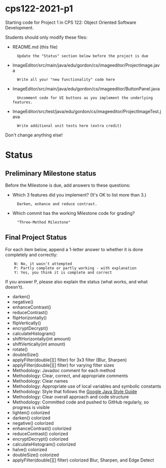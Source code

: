 # cps122-2021-p1

Starting code for Project 1 in CPS 122: Object Oriented Software Development.

Students should only modify these files:
* README.md (this file)

        Update the "Status" section below before the project is due

* ImageEditor/src/main/java/edu/gordon/cs/imageeditor/ProjectImage.java

        Write all your "new functionality" code here

* ImageEditor/src/main/java/edu/gordon/cs/imageeditor/ButtonPanel.java

        Uncomment code for UI buttons as you implement the underlying features.

* ImageEditor/src/test/java/edu/gordon/cs/imageeditor/ProjectImageTest.java

        Write additional unit tests here (extra credit)

Don't change anything else!

# Status

## Preliminary Milestone status
Before the Milestone is due, add answers to these questions:

* Which 3 features did you implement? (It's OK to list more than 3.)

        Darken, enhance and reduce contrast.

* Which commit has the working Milestone code for grading?

        "Three-Method Milestone"

## Final Project Status
For each item below, append a 1-letter answer to whether it is done completely
and correctly:

        N: No, it wasn't attempted
        P: Partly complete or partly working - with explanation
        Y: Yes, you think it is complete and correct

If you answer P, please also explain the status (what works, and what doesn't).

* darken()
* negative()
* enhanceContrast()
* reduceContrast()
* flipHorizontally()
* flipVertically()
* encryptDecrypt()
* calculateHistogram()
* shiftHorizontally(int amount)
* shiftVertically(int amount)
* rotate()
* doubleSize()
* applyFilter(double[][] filter) for 3x3 filter (Blur, Sharpen)
* applyFilter(double[][] filter) for varying filter sizes
* Methodology: Javadoc comment for each method
* Methodology: Clear, correct, and appropriate comments
* Methodology: Clear names
* Methodology: Appropriate use of local variables and symbolic constants
* Methodology: Style that follows the
  [Google Java Style Guide](https://google.github.io/styleguide/javaguide.html)
* Methodology: Clear overall approach and code structure
* Methodology: Committed code and pushed to GitHub regularly,
  so progress is visible
* lighten() colorized
* darken() colorized
* negative() colorized
* enhanceContrast() colorized
* reduceContrast() colorized
* encryptDecrypt() colorized
* calculateHistogram() colorized
* halve() colorized
* doubleSize() colorized
* applyFilter(double[][] filter) colorized Blur, Sharpen, and Edge Detect
